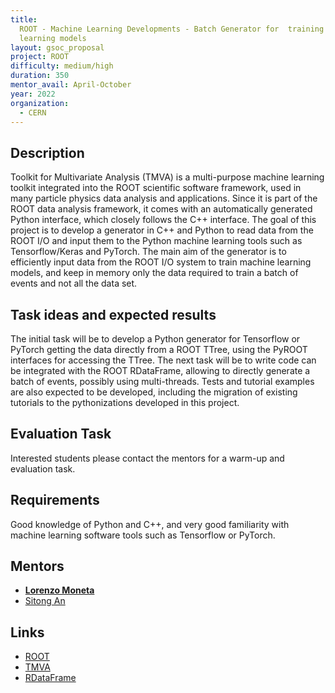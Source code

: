 ```yaml
---
title:
  ROOT - Machine Learning Developments - Batch Generator for  training machine
  learning models
layout: gsoc_proposal
project: ROOT
difficulty: medium/high
duration: 350
mentor_avail: April-October
year: 2022
organization:
  - CERN
---
```


## Description

Toolkit for Multivariate Analysis (TMVA) is a multi-purpose machine learning
toolkit integrated into the ROOT scientific software framework, used in many
particle physics data analysis and applications. Since it is part of the ROOT
data analysis framework, it comes with an automatically generated Python
interface, which closely follows the C++ interface. The goal of this project is
to develop a generator in C++ and Python to read data from the ROOT I/O and
input them to the Python machine learning tools such as Tensorflow/Keras and
PyTorch. The main aim of the generator is to efficiently input data from the
ROOT I/O system to train machine learning models, and keep in memory only the
data required to train a batch of events and not all the data set.

## Task ideas and expected results

The initial task will be to develop a Python generator for Tensorflow or PyTorch
getting the data directly from a ROOT TTree, using the PyROOT interfaces for
accessing the TTree. The next task will be to write code can be integrated with
the ROOT RDataFrame, allowing to directly generate a batch of events, possibly
using multi-threads. Tests and tutorial examples are also expected to be
developed, including the migration of existing tutorials to the pythonizations
developed in this project.

## Evaluation Task

Interested students please contact the mentors for a warm-up and evaluation
task.

## Requirements

Good knowledge of Python and C++, and very good familiarity with machine
learning software tools such as Tensorflow or PyTorch.

## Mentors

- **[Lorenzo Moneta](mailto:Lorenzo.Moneta@cern.ch)**
- [Sitong An](mailto:s.an@cern.ch)

## Links

- [ROOT](https://root.cern/)
- [TMVA](https://root.cern/manual/tmva/)
- [RDataFrame](https://root.cern/manual/data_frame/)
